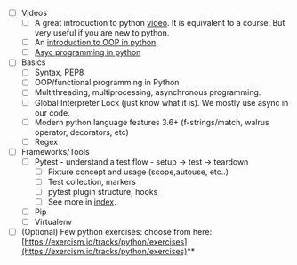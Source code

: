 - [ ] Videos
	- [ ] A great introduction to python [video](https://www.youtube.com/watch?v=t8pPdKYpowI&ab_channel=TechWorldwithNana). It is equivalent to a course. But very useful if you are new to python. 
	- [ ] An [introduction to OOP in python](https://www.youtube.com/watch?v=JeznW_7DlB0&ab_channel=TechWithTim). 
	- [ ] [Asyc programming in python](https://www.youtube.com/watch?v=t5Bo1Je9EmE&ab_channel=TechWithTim)
- [ ] Basics
	- [ ] Syntax, PEP8
	- [ ] OOP/functional programming in Python
	- [ ] Multithreading, multiprocessing, asynchronous programming. 
	- [ ] Global Interpreter Lock (just know what it is). We mostly use async in our code. 
	- [ ] Modern python language features 3.6+ (f-strings/match, walrus operator, decorators, etc)
	- [ ] Regex
- [ ] Frameworks/Tools
	- [ ] Pytest - understand a test flow - setup -> test -> teardown
		- [ ] Fixture concept and usage (scope,autouse, etc..)
		- [ ] Test collection, markers
		- [ ] pytest plugin structure, hooks
		- [ ] See more in [index](https://docs.google.com/document/d/11K_3Tv_qOKIDy3H6WXrxsT0bB4ilBuntsHVXoSgh6F4/edit#heading=h.w79o6xu5xutm). 
	- [ ] Pip
	- [ ] Virtualenv
- [ ] (Optional) Few python exercises: choose from here: [https://exercism.io/tracks/python/exercises](https://exercism.io/tracks/python/exercises)**